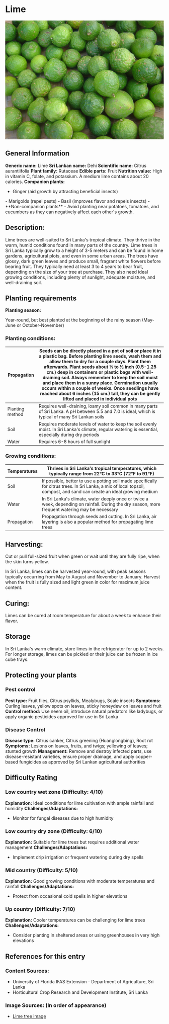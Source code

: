 # Lime
![Lime.jpg](../../assets/images/Lime.jpg "By David Monniaux - Own work, CC BY-SA 3.0, https://commons.wikimedia.org/w/index.php?curid=296259")

## General Information
**Generic name:** Lime
**Sri Lankan name:** Dehi
**Scientific name:** <update>Citrus aurantiifolia</update>
**Plant family:** <update>Rutaceae</update>
**Edible parts:** Fruit
**Nutrition value:** High in vitamin C, folate, and potassium. A medium lime contains about 20 calories.
**Companion plants:**
- Ginger (aid growth by attracting beneficial insects)
<update>
- Marigolds (repel pests)
- Basil (improves flavor and repels insects)
- </update>
**Non-companion plants**
<update>
- Avoid planting near potatoes, tomatoes, and cucumbers as they can negatively affect each other's growth.
</update>

## Description:
Lime trees are well-suited to Sri Lanka's tropical climate. <update>They thrive in the warm, humid conditions found in many parts of the country. Lime trees in Sri Lanka typically grow to a height of 3-5 meters and can be found in home gardens, agricultural plots, and even in some urban areas. The trees have glossy, dark green leaves and produce small, fragrant white flowers before bearing fruit.</update> They typically need at least 3 to 4 years to bear fruit, depending on the size of your tree at purchase. They also need ideal growing conditions, including plenty of sunlight, adequate moisture, and well-draining soil.

## Planting requirements
**Planting season:**

<update>Year-round, but best planted at the beginning of the rainy season (May-June or October-November)</update>

### Planting conditions:
| **Propagation** | Seeds can be directly placed in a pot of soil or place it in a plastic bag. Before planting lime seeds, wash them and allow them to dry for a couple days. Plant them afterwards. Plant seeds about ¼ to ½ inch (0.5-1.25 cm.) deep in containers or plastic bags with well-draining soil. Always remember to keep the soil moist and place them in a sunny place. Germination usually occurs within a couple of weeks. Once seedlings have reached about 6 inches (15 cm.) tall, they can be gently lifted and placed in individual pots |
|----|----|
| Planting method | <update>Requires well-draining, loamy soil common in many parts of Sri Lanka. A pH between 5.5 and 7.0 is ideal, which is typical of many Sri Lankan soils</update> |
| Soil | Requires moderate levels of water to keep the soil evenly moist. <update>In Sri Lanka's climate, regular watering is essential, especially during dry periods</update> |
| Water | Requires 6-8 hours of full sunlight |

### Growing conditions:

| **Temperatures** | <update>Thrives in Sri Lanka's tropical temperatures, which typically range from 22°C to 33°C (72°F to 91°F)</update> |
|----|----|
| Soil | If possible, better to use a potting soil made specifically for citrus trees. <update>In Sri Lanka, a mix of local topsoil, compost, and sand can create an ideal growing medium</update> |
| Water | <update>In Sri Lanka's climate, water deeply once or twice a week, depending on rainfall. During the dry season, more frequent watering may be necessary</update> |
| Propagation | Propagation through seeds and cutting. <update>In Sri Lanka, air layering is also a popular method for propagating lime trees</update> |

## Harvesting:
Cut or pull full-sized fruit when green or wait until they are fully ripe, when the skin turns yellow.

<update>In Sri Lanka, limes can be harvested year-round, with peak seasons typically occurring from May to August and November to January. Harvest when the fruit is fully sized and light green in color for maximum juice content.</update>

## Curing:
<update>Limes can be cured at room temperature for about a week to enhance their flavor.</update>

## Storage
<update>In Sri Lanka's warm climate, store limes in the refrigerator for up to 2 weeks. For longer storage, limes can be pickled or their juice can be frozen in ice cube trays.</update>

## Protecting your plants
### Pest control
**Pest type:** <update>Fruit flies, Citrus psyllids, Mealybugs, Scale insects</update>
**Symptoms:** <update>Curling leaves, yellow spots on leaves, sticky honeydew on leaves and fruit</update>
**Control method:** <update>Use neem oil, introduce natural predators like ladybugs, or apply organic pesticides approved for use in Sri Lanka</update>

### Disease Control
**Disease type:** <update>Citrus canker, Citrus greening (Huanglongbing), Root rot</update>
**Symptoms:** <update>Lesions on leaves, fruits, and twigs; yellowing of leaves; stunted growth</update>
**Management:** <update>Remove and destroy infected parts, use disease-resistant varieties, ensure proper drainage, and apply copper-based fungicides as approved by Sri Lankan agricultural authorities</update>

## Difficulty Rating
### Low country wet zone (Difficulty: 4/10)
**Explanation:** <update>Ideal conditions for lime cultivation with ample rainfall and humidity</update>
**Challenges/Adaptations:**
- <update>Monitor for fungal diseases due to high humidity</update>

### Low country dry zone (Difficulty: 6/10)
**Explanation:** <update>Suitable for lime trees but requires additional water management</update>
**Challenges/Adaptations:**
- <update>Implement drip irrigation or frequent watering during dry spells</update>

### Mid country (Difficulty: 5/10)
**Explanation:** <update>Good growing conditions with moderate temperatures and rainfall</update>
**Challenges/Adaptations:**
- <update>Protect from occasional cold spells in higher elevations</update>

### Up country (Difficulty: 7/10)
**Explanation:** <update>Cooler temperatures can be challenging for lime trees</update>
**Challenges/Adaptations:**
- <update>Consider planting in sheltered areas or using greenhouses in very high elevations</update>

## References for this entry
### Content Sources:
- University of Florida IFAS Extension
<update>- Department of Agriculture, Sri Lanka
- Horticultural Crop Research and Development Institute, Sri Lanka</update>

### Image Sources: (In order of appearance)
- [Lime tree image](https://www.flickr.com/photos/usdaars/3264519780)